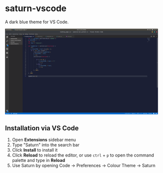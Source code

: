 # saturn-vscode

A dark blue theme for VS Code.

![](https://github.com/jessica-cao/saturn-vscode/blob/master/images/js.png)


**Installation** via VS Code
-----

1. Open **Extensions** sidebar menu
2. Type "Saturn" into the search bar
3. Click **Install** to install it
4. Click **Reload** to reload the editor, or use `ctrl` + `p` to open the command palette and type in **Reload**
5. Use Saturn by opening Code -> Preferences -> Colour Theme -> Saturn
